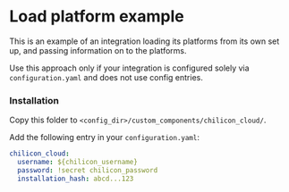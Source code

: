 # Load platform example

This is an example of an integration loading its platforms from its own set up, and passing information on to the platforms.

Use this approach only if your integration is configured solely via `configuration.yaml` and does not use config entries.

### Installation

Copy this folder to `<config_dir>/custom_components/chilicon_cloud/`.

Add the following entry in your `configuration.yaml`:

```yaml
chilicon_cloud:
  username: ${chilicon_username}
  password: !secret chilicon_password
  installation_hash: abcd...123
```
